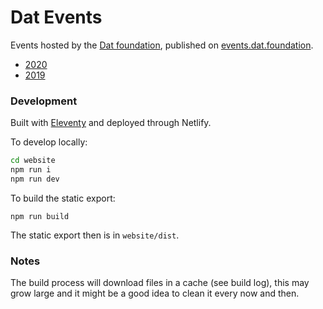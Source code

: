 # Dat Events

Events hosted by the [Dat foundation](https://dat.foundation), published on [events.dat.foundation](https://events.dat.foundation).

* [2020](website/content/2020.md)
* [2019](website/content/2019.md)


### Development

Built with [Eleventy](https://www.11ty.dev/) and deployed through Netlify.

To develop locally:
```bash
cd website
npm run i
npm run dev
```

To build the static export:
```
npm run build
```

The static export then is in `website/dist`.

### Notes

The build process will download files in a cache (see build log), this may grow large and it might be a good
idea to clean it every now and then.
